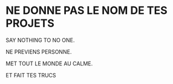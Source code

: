 NE DONNE PAS LE NOM DE TES PROJETS
===

SAY NOTHING TO NO ONE.

NE PREVIENS PERSONNE.

MET TOUT LE MONDE AU CALME.

ET FAIT TES TRUCS